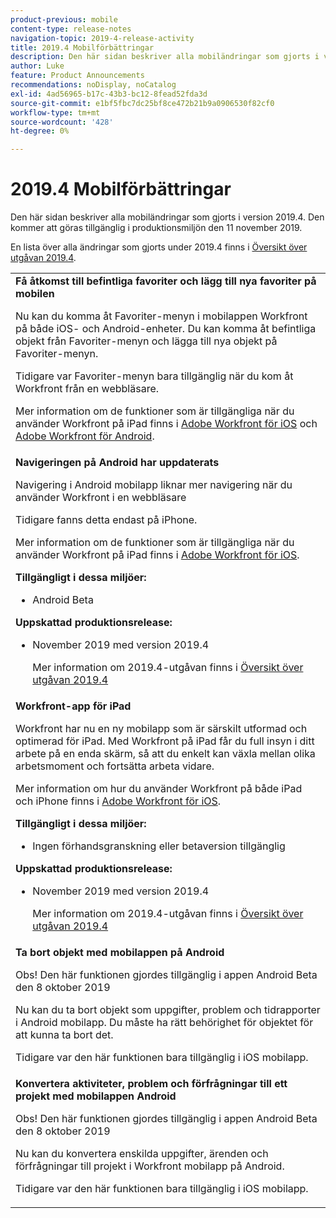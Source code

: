 ```yaml
---
product-previous: mobile
content-type: release-notes
navigation-topic: 2019-4-release-activity
title: 2019.4 Mobilförbättringar
description: Den här sidan beskriver alla mobiländringar som gjorts i version 2019.4. Den kommer att göras tillgänglig i produktionsmiljön den 11 november 2019.
author: Luke
feature: Product Announcements
recommendations: noDisplay, noCatalog
exl-id: 4ad56965-b17c-43b3-bc12-8fead52fda3d
source-git-commit: e1bf5fbc7dc25bf8ce472b21b9a0906530f82cf0
workflow-type: tm+mt
source-wordcount: '428'
ht-degree: 0%

---
```


# 2019.4 Mobilförbättringar

Den här sidan beskriver alla mobiländringar som gjorts i version 2019.4. Den kommer att göras tillgänglig i produktionsmiljön den 11 november 2019.

En lista över alla ändringar som gjorts under 2019.4 finns i [Översikt över utgåvan 2019.4](../../../../product-announcements/product-releases/quarterly-release-archive/2019.4-release-activity/2019-4-release-activity-overview.md).

<table style="table-layout:auto"> 
 <col> 
 <tbody> 
  <tr> 
   <td><strong>Få åtkomst till befintliga favoriter och lägg till nya favoriter på mobilen</strong> <p>Nu kan du komma åt Favoriter-menyn i mobilappen Workfront på både iOS- och Android-enheter. Du kan komma åt befintliga objekt från Favoriter-menyn och lägga till nya objekt på Favoriter-menyn.</p> <p>Tidigare var Favoriter-menyn bara tillgänglig när du kom åt Workfront från en webbläsare.</p> <p>Mer information om de funktioner som är tillgängliga när du använder Workfront på iPad finns i <a href="../../../../workfront-basics/mobile-apps/using-the-workfront-mobile-app/workfront-for-ios.md" class="MCXref xref" xrefformat="{para}">Adobe Workfront för iOS</a> och <a href="../../../../workfront-basics/mobile-apps/using-the-workfront-mobile-app/workfront-for-android.md" class="MCXref xref" xrefformat="{para}">Adobe Workfront för Android</a>.</p></td> 
  </tr> 
  <tr> 
   <td><strong>Navigeringen på Android har uppdaterats</strong> <p>Navigering i Android mobilapp liknar mer navigering när du använder Workfront i en webbläsare</p> <p>Tidigare fanns detta endast på iPhone.</p> <p>Mer information om de funktioner som är tillgängliga när du använder Workfront på iPad finns i <a href="../../../../workfront-basics/mobile-apps/using-the-workfront-mobile-app/workfront-for-ios.md" class="MCXref xref" xrefformat="{para}">Adobe Workfront för iOS</a>.</p> 
    <div class="workfront_plans"> 
     <p><strong>Tillgängligt i dessa miljöer:</strong> </p> 
     <ul> 
      <li>Android Beta</li> 
     </ul> 
     <p><strong>Uppskattad produktionsrelease:</strong> </p> 
     <ul> 
      <li> <p>November 2019 med version 2019.4</p> <p>Mer information om 2019.4-utgåvan finns i <a href="../../../../product-announcements/product-releases/quarterly-release-archive/2019.4-release-activity/2019-4-release-activity-overview.md" class="MCXref xref" xrefformat="{para}">Översikt över utgåvan 2019.4</a></p> </li> 
     </ul> 
    </div></td> 
  </tr> 
  <tr> 
   <td><strong>Workfront-app för iPad</strong> <p>Workfront har nu en ny mobilapp som är särskilt utformad och optimerad för iPad. Med Workfront på iPad får du full insyn i ditt arbete på en enda skärm, så att du enkelt kan växla mellan olika arbetsmoment och fortsätta arbeta vidare.</p> <p>Mer information om hur du använder Workfront på både iPad och iPhone finns i <a href="../../../../workfront-basics/mobile-apps/using-the-workfront-mobile-app/workfront-for-ios.md" class="MCXref xref" xrefformat="{para}">Adobe Workfront för iOS</a>.</p> 
    <div class="workfront_plans"> 
     <p><strong>Tillgängligt i dessa miljöer:</strong> </p> 
     <ul> 
      <li>Ingen förhandsgranskning eller betaversion tillgänglig</li> 
     </ul> 
     <p><strong>Uppskattad produktionsrelease:</strong> </p> 
     <ul> 
      <li> <p>November 2019 med version 2019.4</p> <p>Mer information om 2019.4-utgåvan finns i <a href="../../../../product-announcements/product-releases/quarterly-release-archive/2019.4-release-activity/2019-4-release-activity-overview.md" class="MCXref xref" xrefformat="{para}">Översikt över utgåvan 2019.4</a></p> </li> 
     </ul> 
    </div></td> 
  </tr> 
  <tr> 
   <td> 
    <div> 
     <strong>Ta bort objekt med mobilappen på Android</strong> 
     <p>Obs! Den här funktionen gjordes tillgänglig i appen Android Beta den 8 oktober 2019</p> 
     <p>Nu kan du ta bort objekt som uppgifter, problem och tidrapporter i Android mobilapp. Du måste ha rätt behörighet för objektet för att kunna ta bort det.</p> 
     <p>Tidigare var den här funktionen bara tillgänglig i iOS mobilapp.</p> 
    </div> </td> 
  </tr> 
  <tr> 
   <td><strong>Konvertera aktiviteter, problem och förfrågningar till ett projekt med mobilappen Android</strong> <p>Obs! Den här funktionen gjordes tillgänglig i appen Android Beta den 8 oktober 2019</p> <p>Nu kan du konvertera enskilda uppgifter, ärenden och förfrågningar till projekt i Workfront mobilapp på Android.</p> <p>Tidigare var den här funktionen bara tillgänglig i iOS mobilapp.</p> </td> 
  </tr> 
 </tbody> 
</table>
